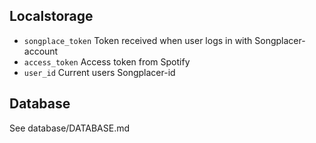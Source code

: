 ## Localstorage
- <code>songplace_token</code> Token received when user logs in with Songplacer-account
- <code>access_token</code> Access token from Spotify 
- <code>user_id</code> Current users Songplacer-id

 

## Database
See database/DATABASE.md